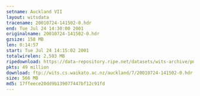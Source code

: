 ```yaml
---
setname: Auckland VII
layout: witsdata
tracename: 20010724-141502-0.hdr
end: Tue Jul 24 14:30:00 2001
originalname: 20010724-141502-0.hdr
gzsize: 158 MB
len: 0:14:57
start: Tue Jul 24 14:15:02 2001
totalwirelen: 2,503 MB
ripedownload: https://data-repository.ripe.net/datasets/wits-archive/pma/long/auck/7//20010724-141502-0.hdr.gz
pkts: 49 million
download: ftp://wits.cs.waikato.ac.nz/auckland/7/20010724-141502-0.hdr.gz
size: 566 MB
md5: 17ffeece20dd9b139077447bf12c91fd
---
```


